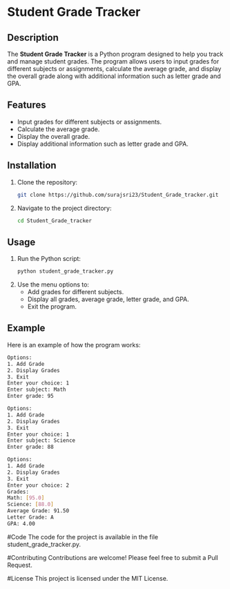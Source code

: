 # Student Grade Tracker

## Description
The **Student Grade Tracker** is a Python program designed to help you track and manage student grades. The program allows users to input grades for different subjects or assignments, calculate the average grade, and display the overall grade along with additional information such as letter grade and GPA.

## Features
- Input grades for different subjects or assignments.
- Calculate the average grade.
- Display the overall grade.
- Display additional information such as letter grade and GPA.

## Installation
1. Clone the repository:
    ```sh
    git clone https://github.com/surajsri23/Student_Grade_tracker.git
    ```
2. Navigate to the project directory:
    ```sh
    cd Student_Grade_tracker
    ```

## Usage
1. Run the Python script:
    ```sh
    python student_grade_tracker.py
    ```
2. Use the menu options to:
    - Add grades for different subjects.
    - Display all grades, average grade, letter grade, and GPA.
    - Exit the program.

## Example
Here is an example of how the program works:
```sh
Options:
1. Add Grade
2. Display Grades
3. Exit
Enter your choice: 1
Enter subject: Math
Enter grade: 95

Options:
1. Add Grade
2. Display Grades
3. Exit
Enter your choice: 1
Enter subject: Science
Enter grade: 88

Options:
1. Add Grade
2. Display Grades
3. Exit
Enter your choice: 2
Grades:
Math: [95.0]
Science: [88.0]
Average Grade: 91.50
Letter Grade: A
GPA: 4.00
```

#Code
The code for the project is available in the file student_grade_tracker.py.

#Contributing
Contributions are welcome! Please feel free to submit a Pull Request.

#License
This project is licensed under the MIT License.
